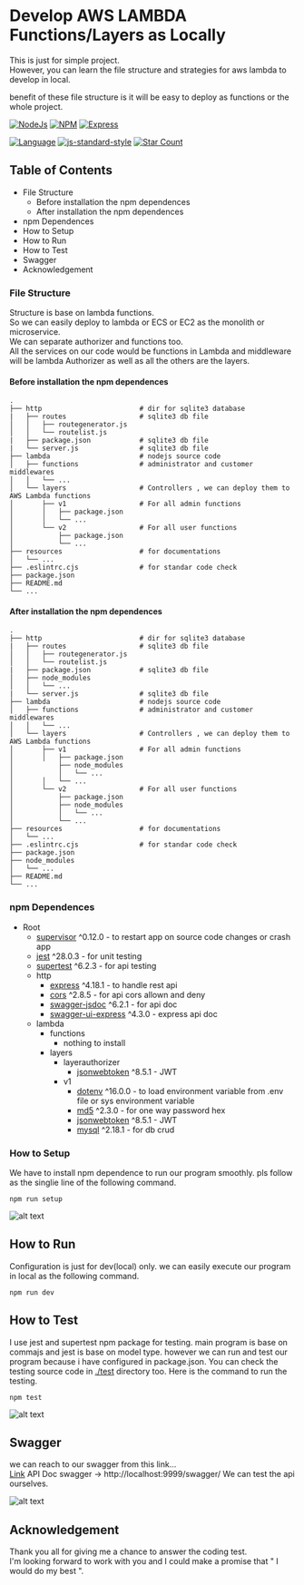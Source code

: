 # Develop AWS LAMBDA Functions/Layers as Locally
This is just for simple project.  
However, you can learn the file structure and strategies for aws lambda to develop in local.  

benefit of these file structure is it will be easy to deploy as functions or the whole project.

[![NodeJs](https://img.shields.io/badge/nodejs-v16.14.2-green)](https://github.com/helloakn/develop-aws-lambda-functions-locally) 
[![NPM](https://img.shields.io/badge/npm-v8.5.0-green)](https://github.com/helloakn/develop-aws-lambda-functions-locally) 
[![Express](https://img.shields.io/badge/express-v^4.17.3-green)](https://github.com/helloakn/develop-aws-lambda-functions-locally)  

[![Language](https://img.shields.io/badge/dynamic/json?color=blueviolet&label=Language&query=language&url=https%3A%2F%2Fapi.github.com%2Frepos%2Fhelloakn%2Fdevelop-aws-lambda-functions-locally)](https://github.com/helloakn/develop-aws-lambda-functions-locally)
[![js-standard-style](https://img.shields.io/badge/code%20style-standard-brightgreen.svg?style=flat-square)](https://github.com/feross/standard)
[![Star Count](https://img.shields.io/badge/dynamic/json?color=brightgreen&label=Star&query=stargazers_count&url=https%3A%2F%2Fapi.github.com%2Frepos%2Fhelloakn%2Fdevelop-aws-lambda-functions-locally)](https://github.com/helloakn/node-multi-authorizer-jwt)


## Table of Contents
- File Structure
  - Before installation the npm dependences
  - After installation the npm dependences
- npm Dependences
- How to Setup
- How to Run
- How to Test
- Swagger
- Acknowledgement

### File Structure
Structure is base on lambda functions.  
So we can easily deploy to lambda or ECS or EC2 as the monolith or microservice.  
We can separate authorizer and functions too.  
All the services on our code would be functions in Lambda and middleware will be lambda Authorizer as well as all the others are the layers.  

#### Before installation the npm dependences
```nth
.
├── http                        # dir for sqlite3 database
|   ├── routes                  # sqlite3 db file
│   │   ├── routegenerator.js
│   │   └── routelist.js
|   ├── package.json            # sqlite3 db file
|   └── server.js               # sqlite3 db file
├── lambda                      # nodejs source code
│   ├── functions               # administrator and customer middlewares
│   │   └── ...                 
│   └── layers                  # Controllers , we can deploy them to AWS Lambda functions
│       ├── v1                  # For all admin functions
│       │   ├── package.json
│       │   └── ...
│       └── v2                  # For all user functions
│           ├── package.json
│           └── ...
├── resources                   # for documentations
│   └── ...
├── .eslintrc.cjs               # for standar code check
├── package.json 
├── README.md              
└── ...
```

#### After installation the npm dependences
```nth
.
├── http                        # dir for sqlite3 database
|   ├── routes                  # sqlite3 db file
│   │   ├── routegenerator.js
│   │   └── routelist.js
|   ├── package.json            # sqlite3 db file
│   ├── node_modules
│   │   └── ...
|   └── server.js               # sqlite3 db file
├── lambda                      # nodejs source code
│   ├── functions               # administrator and customer middlewares
│   │   └── ...                 
│   └── layers                  # Controllers , we can deploy them to AWS Lambda functions
│       ├── v1                  # For all admin functions
│       │   ├── package.json
│           ├── node_modules
│           │   └── ...
│       │   └── ...
│       └── v2                  # For all user functions
│           ├── package.json
│           ├── node_modules
│           │   └── ...
│           └── ...
├── resources                   # for documentations
│   └── ...
├── .eslintrc.cjs               # for standar code check
├── package.json 
├── node_modules
│   └── ...
├── README.md              
└── ...
```

### npm Dependences
- Root
  * [supervisor](https://www.npmjs.com/package/supertest)  ^0.12.0 - to restart app on source code changes or crash app
  * [jest](https://www.npmjs.com/package/jest)  ^28.0.3 - for unit testing
  * [supertest](https://www.npmjs.com/package/supertest)  ^6.2.3 - for api testing
  - http
    * [express](https://www.npmjs.com/package/express) ^4.18.1 - to handle rest api
    * [cors](https://www.npmjs.com/package/cors) ^2.8.5 - for api cors allown and deny
    * [swagger-jsdoc](https://www.npmjs.com/package/swagger-jsdoc)  ^6.2.1 - for api doc 
    * [swagger-ui-express](https://www.npmjs.com/package/swagger-ui-express)  ^4.3.0 - express api doc
  - lambda
    - functions
      * nothing to install
    - layers
      - layerauthorizer
        * [jsonwebtoken](https://www.npmjs.com/package/jsonwebtoken)  ^8.5.1 - JWT  
      - v1
        * [dotenv](https://www.npmjs.com/package/dotenv) ^16.0.0 - to load environment variable from .env file or sys environment variable
        * [md5](https://www.npmjs.com/package/md5)  ^2.3.0 - for one way password hex 
        * [jsonwebtoken](https://www.npmjs.com/package/jsonwebtoken)  ^8.5.1 - JWT 
        * [mysql](https://www.npmjs.com/package/mysql)  ^2.18.1 - for db crud 
        
### How to Setup
We have to install npm dependence to run our program smoothly. 
pls follow as the singlie line of  the following command.
```shell
npm run setup
```
![alt text](resources/install.png)  

## How to Run
Configuration is just for dev(local) only. we can easily execute our program in local as the following command.
```shell
npm run dev
```
## How to Test
I use jest and supertest npm package for testing. main program is base on commajs and jest is base on model type. however we can run and test our program because i have configured in package.json. You can check the testing source code in [./test](https://github.com/helloakn/node-multi-authorizer-jwt/tree/main/tests) directory too. 
Here is the command to run the testing.
```shell
npm test
```
![alt text](resources/test.png)  

## Swagger
we can reach to our swagger from this link...  
[Link](http://localhost:9999/swagger/)  API Doc swagger -> http://localhost:9999/swagger/ 
We can test the api ourselves.

![alt text](resources/swagger.png) 

## Acknowledgement
Thank you all for giving me a chance to answer the coding test.  
I'm looking forward to work with you and I could make a promise that " I would do my best ".